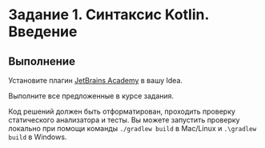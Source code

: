 # Задание 1. Синтаксис Kotlin. Введение

## Выполнение

Установите плагин [JetBrains Academy](https://plugins.jetbrains.com/plugin/10081-jetbrains-academy) в вашу Idea.

Выполните все предложенные в курсе задания.

Код решений должен быть отформатирован, проходить проверку статического анализатора и тесты. Вы можете запустить проверку локально при помощи команды `./gradlew build` в Mac/Linux и `.\gradlew build` в Windows.
